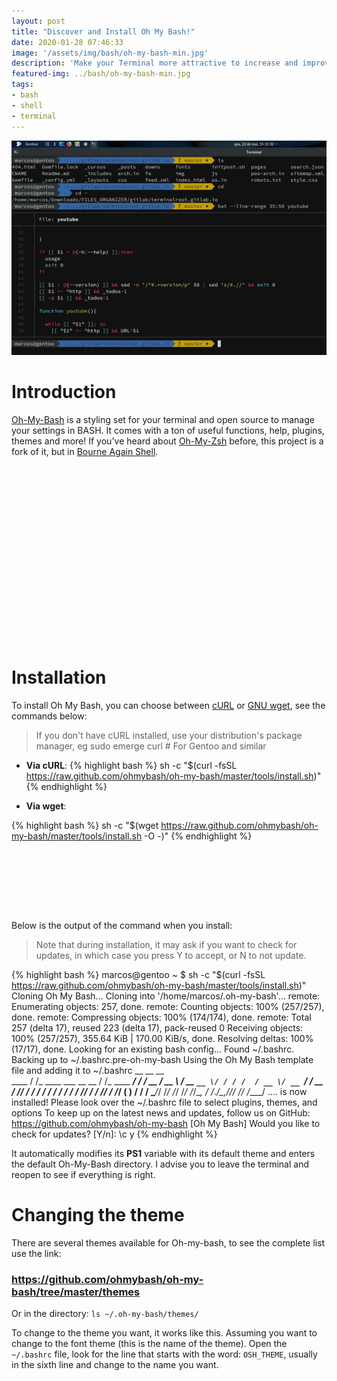 ```yaml
---
layout: post
title: "Discover and Install Oh My Bash!"
date: 2020-01-28 07:46:33
image: '/assets/img/bash/oh-my-bash-min.jpg'
description: 'Make your Terminal more attractive to increase and improve your desire to always use it.'
featured-img: ../bash/oh-my-bash-min.jpg
tags:
- bash
- shell
- terminal
---
```


![Discover and Install Oh My Bash!](/assets/img/bash/oh-my-bash-min.jpg)

# Introduction

[Oh-My-Bash](https://ohmybash.github.io/) is a styling set for your terminal and open source to manage your settings in BASH. It comes with a ton of useful functions, help, plugins, themes and more! If you've heard about [Oh-My-Zsh](https://ohmyz.sh/) before, this project is a fork of it, but in [Bourne Again Shell](https://www.gnu.org/software/bash/).

<!-- QUADRADO -->
<script async src="//pagead2.googlesyndication.com/pagead/js/adsbygoogle.js"></script>
<ins class="adsbygoogle"
style="display:inline-block;width:336px;height:280px"
data-ad-client="ca-pub-2838251107855362"
data-ad-slot="5351066970"></ins>
<script>
(adsbygoogle = window.adsbygoogle || []).push({});
</script>

# Installation

To install Oh My Bash, you can choose between [cURL](https://curl.haxx.se/) or [GNU wget](https://www.gnu.org/software/wget/), see the commands below:

> If you don't have cURL installed, use your distribution's package manager, eg sudo emerge curl # For Gentoo and similar

+ **Via cURL**:
{% highlight bash %}
sh -c "$(curl -fsSL https://raw.github.com/ohmybash/oh-my-bash/master/tools/install.sh)"
{% endhighlight %}

+ **Via wget**:

{% highlight bash %}
sh -c "$(wget https://raw.github.com/ohmybash/oh-my-bash/master/tools/install.sh -O -)"
{% endhighlight %}

<!-- LISTA MIN -->
<script async src="//pagead2.googlesyndication.com/pagead/js/adsbygoogle.js"></script>
<ins class="adsbygoogle"
style="display:inline-block;width:730px;height:95px"
data-ad-client="ca-pub-2838251107855362"
data-ad-slot="5351066970"></ins>
<script>
(adsbygoogle = window.adsbygoogle || []).push({});
</script>

Below is the output of the command when you install:

> Note that during installation, it may ask if you want to check for updates, in which case you press Y to accept, or N to not update.

{% highlight bash %}
marcos@gentoo ~ $ sh -c "$(curl -fsSL https://raw.github.com/ohmybash/oh-my-bash/master/tools/install.sh)"
Cloning Oh My Bash...
Cloning into '/home/marcos/.oh-my-bash'...
remote: Enumerating objects: 257, done.
remote: Counting objects: 100% (257/257), done.
remote: Compressing objects: 100% (174/174), done.
remote: Total 257 (delta 17), reused 223 (delta 17), pack-reused 0
Receiving objects: 100% (257/257), 355.64 KiB | 170.00 KiB/s, done.
Resolving deltas: 100% (17/17), done.
Looking for an existing bash config...
Found ~/.bashrc. Backing up to ~/.bashrc.pre-oh-my-bash
Using the Oh My Bash template file and adding it to ~/.bashrc
         __                          __               __  
  ____  / /_     ____ ___  __  __   / /_  ____ ______/ /_
 / __ \/ __ \   / __ `__ \/ / / /  / __ \/ __ `/ ___/ __ \
/ /_/ / / / /  / / / / / / /_/ /  / /_/ / /_/ (__  ) / / /
\____/_/ /_/  /_/ /_/ /_/\__, /  /_.___/\__,_/____/_/ /_/
                        /____/                            .... is now installed!
Please look over the ~/.bashrc file to select plugins, themes, and options
To keep up on the latest news and updates, follow us on GitHub: https://github.com/ohmybash/oh-my-bash
[Oh My Bash] Would you like to check for updates? [Y/n]: \c
y
{% endhighlight %}

<!-- RETANGULO LARGO 2 -->
<script async src="//pagead2.googlesyndication.com/pagead/js/adsbygoogle.js"></script>
<ins class="adsbygoogle"
style="display:block; text-align:center;"
data-ad-layout="in-article"
data-ad-format="fluid"
data-ad-client="ca-pub-2838251107855362"
data-ad-slot="8549252987"></ins>
<script>
(adsbygoogle = window.adsbygoogle || []).push({});
</script>

It automatically modifies its **PS1** variable with its default theme and enters the default Oh-My-Bash directory. I advise you to leave the terminal and reopen to see if everything is right.

# Changing the theme

There are several themes available for Oh-my-bash, to see the complete list use the link:
### <https://github.com/ohmybash/oh-my-bash/tree/master/themes>

Or in the directory: `ls ~/.oh-my-bash/themes/`

To change to the theme you want, it works like this. Assuming you want to change to the font theme (this is the name of the theme). Open the `~/.bashrc` file, look for the line that starts with the word: `OSH_THEME`, usually in the sixth line and change to the name you want.

<!-- RETANGULO LARGO -->
<script async src="https://pagead2.googlesyndication.com/pagead/js/adsbygoogle.js"></script>
<!-- Informat -->
<ins class="adsbygoogle"
style="display:block"
data-ad-client="ca-pub-2838251107855362"
data-ad-slot="2327980059"
data-ad-format="auto"
data-full-width-responsive="true"></ins>
<script>
(adsbygoogle = window.adsbygoogle || []).push({});
</script>
